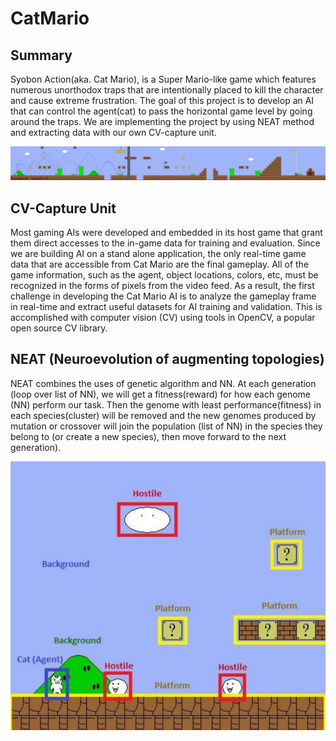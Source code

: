 # CatMario

## Summary

Syobon Action(aka. Cat Mario), is a Super Mario-like game which features numerous unorthodox traps that are intentionally placed to kill the character and cause extreme frustration. The goal of this project is to develop an AI that can control the agent(cat) to pass the horizontal game level by going around the traps. We are implementing the project by using NEAT method and extracting data with our own CV-capture unit.

![CatMario](https://github.com/jawadefaj/CatMario/blob/master/main/temp.jpg)

## CV-Capture Unit

Most gaming AIs were developed and embedded in its host game that grant them direct accesses to the in-game data for training and evaluation. Since we are building AI on a stand alone application, the only real-time game data that are accessible from Cat Mario are the final gameplay. All of the game information, such as the agent, object locations, colors, etc, must be recognized in the forms of pixels from the video feed. As a result, the first challenge in developing the Cat Mario AI is to analyze the gameplay frame in real-time and extract useful datasets for AI training and validation. This is accomplished with computer vision (CV) using tools in OpenCV, a popular open source CV library.

## NEAT (Neuroevolution of augmenting topologies)

NEAT combines the uses of genetic algorithm and NN. At each generation (loop over list of NN), we will get a fitness(reward) for how each genome (NN) perform our task. Then the genome with least performance(fitness) in each species(cluster) will be removed and the new genomes produced by mutation or crossover will join the population (list of NN) in the species they belong to (or create a new species), then move forward to the next generation).

![CatMario](https://github.com/jawadefaj/CatMario/blob/master/main/Capture.PNG)

